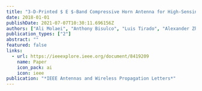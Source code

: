 ```yaml
---
title: "3-D-Printed $ E $-Band Compressive Horn Antenna for High-Sensing-Capacity Imaging Applications"
date: 2018-01-01
publishDate: 2021-07-07T10:30:11.696156Z
authors: ["Ali Molaei", "Anthony Bisulco", "Luis Tirado", "Alexander Zhu", "Diego Cachay", "Ashkan Ghanbarzadeh Dagheyan", "Jose Martinez-Lorenzo"]
publication_types: ["2"]
abstract: ""
featured: false
links:
  - url: https://ieeexplore.ieee.org/document/8419209
    name: Paper
    icon_pack: ai
    icon: ieee
publication: "*IEEE Antennas and Wireless Propagation Letters*"
---
```


